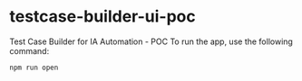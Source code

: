 # testcase-builder-ui-poc
Test Case Builder for IA Automation - POC
To run the app, use the following command:
```
npm run open
```